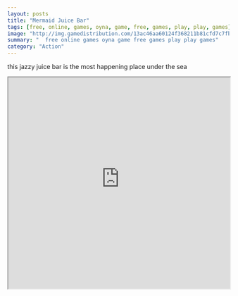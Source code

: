 ```yaml
---
layout: posts
title: "Mermaid Juice Bar"
tags: [free, online, games, oyna, game, free, games, play, play, games]
image: "http://img.gamedistribution.com/13ac46aa60124f368211b81cfd7c7fb9.jpg"
summary: "  free online games oyna game free games play play games"
category: "Action"
---
```


this jazzy juice bar is the most happening place under the sea

<iframe width="100%" height="480px;" src="http://flash.gamedistribution.com?game=13ac46aa60124f368211b81cfd7c7fb9"></iframe>